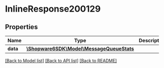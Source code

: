 # InlineResponse200129

## Properties
Name | Type | Description | Notes
------------ | ------------- | ------------- | -------------
**data** | [**\Shopware6SDK\Model\MessageQueueStats**](MessageQueueStats.md) |  | [optional] 

[[Back to Model list]](../../README.md#documentation-for-models) [[Back to API list]](../../README.md#documentation-for-api-endpoints) [[Back to README]](../../README.md)


